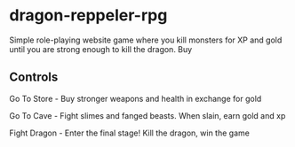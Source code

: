 # dragon-reppeler-rpg
Simple role-playing website game where you kill monsters for XP and gold until you are strong enough to kill the dragon.  Buy

## Controls
Go To Store -  Buy stronger weapons and health in exchange for gold

Go To Cave - Fight slimes and fanged beasts. When slain, earn gold and xp

Fight Dragon - Enter the final stage! Kill the dragon, win the game
